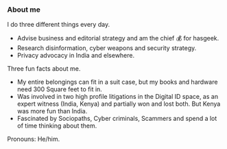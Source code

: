 ### About me

I do three different things every day. 

- Advise business and editorial strategy and am the chief :moneybag: for hasgeek.
- Research disinformation, cyber weapons and security strategy. 
- Privacy advocacy in India and elsewhere. 

Three fun facts about me. 

- My entire belongings can fit in a suit case, but my books and hardware need 300 Square feet to fit in. 
- Was involved in two high profile litigations in the Digital ID space, as an expert witness (India, Kenya) and partially won and lost both. But Kenya was more fun than India. 
- Fascinated by Sociopaths, Cyber criminals, Scammers and spend a lot of time thinking about them.

Pronouns: He/him.
